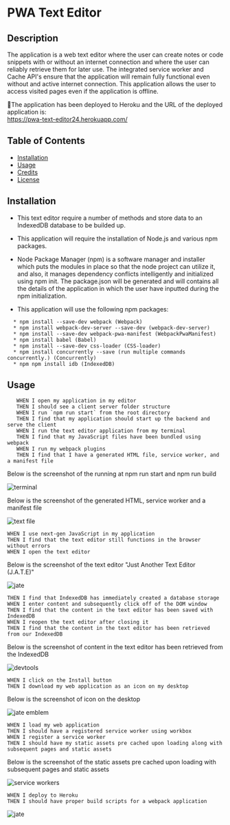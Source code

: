 # PWA Text Editor

## Description

The application is a web text editor where the user can create notes or code snippets with or without an internet connection and where the user can reliably retrieve them for later use. The integrated service worker and Cache API's ensure that the application will remain fully functional even without and active internet connection. This application allows the user to access visited pages even if the application is offline.

🚀The application has been deployed to Heroku and the URL of the deployed application is: <br>
https://pwa-text-editor24.herokuapp.com/

## Table of Contents

- [Installation](#installation)
- [Usage](#usage)
- [Credits](#credits)
- [License](#license)

## Installation

* This text editor require a number of methods and store data to an IndexedDB database to be builded up.

* This application will require the installation of Node.js and various npm packages.

* Node Package Manager (npm) is a software manager and installer which puts the modules in place so that the node project can utilize it, and also, it manages dependency conflicts intelligently and initialized using npm init. The package.json will be generated and will contains all the details of the application in which the user have inputted during the npm initialization.

* This application will use the following npm packages:
```  * npm install express (express.js)
  * npm install --save-dev webpack (Webpack)
  * npm install webpack-dev-server --save-dev (webpack-dev-server)
  * npm install --save-dev webpack-pwa-manifest (WebpackPwaManifest)
  * npm install babel (Babel)
  * npm install --save-dev css-loader (CSS-loader)
  * npm install concurrently --save (run multiple commands concurrently.) (Concurrently)
  * npm npm install idb (IndexedDB)
  ```
  
  ## Usage
  ```GIVEN a text editor web application, 
     WHEN I open my application in my editor
     THEN I should see a client server folder structure
     WHEN I run `npm run start` from the root directory
     THEN I find that my application should start up the backend and serve the client
     WHEN I run the text editor application from my terminal
     THEN I find that my JavaScript files have been bundled using webpack
     WHEN I run my webpack plugins
     THEN I find that I have a generated HTML file, service worker, and a manifest file
  ```
  Below is the screenshot of the running at npm run start and npm run build
  
  ![terminal](images/terminalassets.png)
  
  Below is the screenshot of the generated HTML, service worker and a manifest file
  
  ![text file](images/txtfile.png)    
  
  ```
  WHEN I use next-gen JavaScript in my application
  THEN I find that the text editor still functions in the browser without errors
  WHEN I open the text editor
  ```
     
  Below is the screenshot of the text editor "Just Another Text Editor (J.A.T.E)"
  
  ![jate](images/jate.png)
  
  ```
  THEN I find that IndexedDB has immediately created a database storage
  WHEN I enter content and subsequently click off of the DOM window
  THEN I find that the content in the text editor has been saved with IndexedDB
  WHEN I reopen the text editor after closing it
  THEN I find that the content in the text editor has been retrieved from our IndexedDB
  ```
  Below is the screenshot of content in the text editor has been retrieved from the IndexedDB
  
  ![devtools](images/devtools.png)
  
```
WHEN I click on the Install button
THEN I download my web application as an icon on my desktop
```
Below is the screenshot of icon on the desktop

![jate emblem](images/jateemblem.png)

```
WHEN I load my web application
THEN I should have a registered service worker using workbox
WHEN I register a service worker
THEN I should have my static assets pre cached upon loading along with subsequent pages and static assets
```
Below is the screenshot of the static assets pre cached upon loading with subsequent pages and static assets

![service workers](images/serviceworkers.png)

```
WHEN I deploy to Heroku
THEN I should have proper build scripts for a webpack application 
```
![jate](images/jate.png)




  
  
  
  
  
